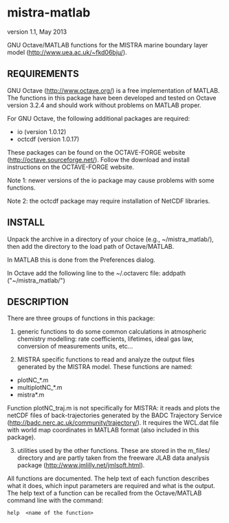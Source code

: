 mistra-matlab
=============

version 1.1, May 2013

GNU Octave/MATLAB functions for the MISTRA marine boundary layer model
(http://www.uea.ac.uk/~fkd06bju/).


REQUIREMENTS
------------

GNU Octave (http://www.octave.org/) is a free implementation of
MATLAB. The functions in this package have been developed and tested
on Octave version 3.2.4 and should work without problems on MATLAB
proper.

For GNU Octave, the following additional packages are required:
 - io (version 1.0.12)
 - octcdf (version 1.0.17)

These packages can be found on the OCTAVE-FORGE website
(http://octave.sourceforge.net/). Follow the download and install
instructions on the OCTAVE-FORGE website.

Note 1: newer versions of the io package may cause problems with some
functions.

Note 2: the octcdf package may require installation of NetCDF
libraries.


INSTALL
-------

Unpack the archive in a directory of your choice (e.g.,
~/mistra_matlab/), then add the directory to the load path of
Octave/MATLAB.

In MATLAB this is done from the Preferences dialog.

In Octave add the following line to the ~/.octaverc file:
    addpath ("~/mistra_matlab/")


DESCRIPTION
-----------

There are three groups of functions in this package:

1) generic functions to do some common calculations in atmospheric
chemistry modelling: rate coefficients, lifetimes, ideal gas law,
conversion of measurements units, etc...

2) MISTRA specific functions to read and analyze the output files
generated by the MISTRA model. These functions are named:
 - plotNC_*.m
 - multiplotNC_*.m
 - mistra*.m

 Function plotNC_traj.m is not specifically for MISTRA: it reads and
 plots the netCDF files of back-trajectories generated by the BADC
 Trajectory Service (http://badc.nerc.ac.uk/community/trajectory/). It
 requires the WCL.dat file with world map coordinates in MATLAB format
 (also included in this package).

3) utilities used by the other functions. These are stored in the
m_files/ directory and are partly taken from the freeware JLAB data
analysis package (http://www.jmlilly.net/jmlsoft.html).


All functions are documented. The help text of each function describes
what it does, which input parameters are required and what is the
output. The help text of a function can be recalled from the
Octave/MATLAB command line with the command:

    help  <name of the function>
